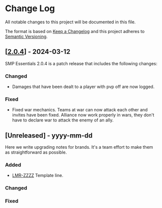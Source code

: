 
# Change Log
All notable changes to this project will be documented in this file.

The format is based on [Keep a Changelog](http://keepachangelog.com/)
and this project adheres to [Semantic Versioning](http://semver.org/).


## [[2.0.4](https://github.com/0ctave/SMPEssentials/releases/tag/v2.0.4)] - 2024-03-12

SMP Essentials 2.0.4 is a patch release that includes the following changes:

### Changed

- Damages that have been dealt to a player with pvp off are now logged.

### Fixed

- Fixed war mechanics. Teams at war can now attack each other and invites have been fixed. Alliance now work properly in wars, they don't have to declare war to attack the enemy of an ally.

## [Unreleased] - yyyy-mm-dd

Here we write upgrading notes for brands. It's a team effort to make them as
straightforward as possible.

### Added
- [LMR-ZZZZ]()
  Template line.

### Changed

### Fixed